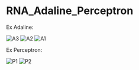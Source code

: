 # RNA_Adaline_Perceptron
Ex Adaline:

![A3](https://github.com/HermitKN/RNA_Adaline_Perceptron/assets/118924734/295431a1-3fae-4c87-9a09-30da46271811)
![A2](https://github.com/HermitKN/RNA_Adaline_Perceptron/assets/118924734/c3113830-5450-41a8-9bb2-467f70cff295)
![A1](https://github.com/HermitKN/RNA_Adaline_Perceptron/assets/118924734/266253f5-34bc-48c8-943b-1cc6c41a699b)

Ex Perceptron:

![P1](https://github.com/HermitKN/RNA_Adaline_Perceptron/assets/118924734/9e36c008-8f2f-4588-97a7-0d8d28d3b96b)
![P2](https://github.com/HermitKN/RNA_Adaline_Perceptron/assets/118924734/fb471139-8fd2-4f84-aec8-2694a0333588)
